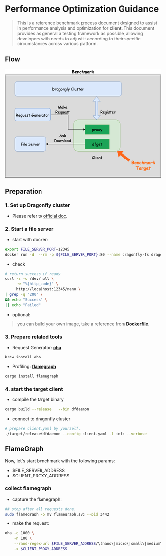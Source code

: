 # Performance Optimization Guidance

> This is a reference benchmark process document designed to
> assist in performance analysis and optimization for **client**.
> This document provides as general a testing framework as possible,
> allowing developers with needs to adjust it
> according to their specific circumstances across various platform.

## Flow

![architecture](images/client_bencmark.png)

## Preparation

### 1. Set up Dragonfly cluster

- Please refer to [official doc](https://d7y.io/docs/next/getting-started/installation/helm-charts/).

### 2. Start a file server

- start with docker:

```bash
export FILE_SERVER_PORT=12345
docker run -d  --rm -p ${FILE_SERVER_PORT}:80 --name dragonfly-fs dragonflyoss/file-server:latest
```

- check

```bash
# return success if ready
curl -s -o /dev/null \
     -w "%{http_code}" \
     http://localhost:12345/nano \
| grep -q "200" \
&& echo "Success" \
|| echo "Failed"
```

- optional:

> you can build your own image, take a reference from [**Dockerfile**](https://github.com/dragonflyoss/perf-tests/blob/main/tools/file-server/Dockerfile).

### 3. Prepare related tools

- Request Generator: [**oha**](https://github.com/hatoo/oha)

```bash
brew install oha
```

- Profiling: [**flamegraph**](https://github.com/flamegraph-rs/flamegraph)

```bash
cargo install flamegraph
```

### 4. start the target client

- compile the target binary

```bash
cargo build --release   --bin dfdaemon
```

- connect to dragonfly cluster

```bash
# prepare client.yaml by yourself.
./target/release/dfdaemon --config client.yaml -l info --verbose
```

## FlameGraph

Now, let's start benchmark with the following params:

- $FILE_SERVER_ADDRESS
- $CLIENT_PROXY_ADDRESS

### collect flamegraph

- capture the flamegraph:

```bash
## stop after all requests done.
sudo flamegraph -o my_flamegraph.svg --pid 3442
```

- make the request:

```bash
oha -c 1000 \
    -n 100 \
    --rand-regex-url $FILE_SERVER_ADDRESS/\(nano\|micro\|small\|medium\|large\) \
    -x $CLIENT_PROXY_ADDRESS
```
